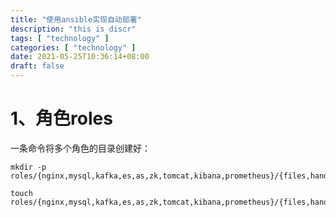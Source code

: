 ```yaml
---
title: "使用ansible实现自动部署"
description: "this is discr"
tags: [ "technology" ]
categories: [ "technology" ]
date: 2021-05-25T10:36:14+08:00
draft: false
---
```




# 1、角色roles

一条命令将多个角色的目录创建好：

```
mkdir -p roles/{nginx,mysql,kafka,es,as,zk,tomcat,kibana,prometheus}/{files,handlers,tasks,templates,vars}
```

```
touch roles/{nginx,mysql,kafka,es,as,zk,tomcat,kibana,prometheus}/{files,handlers,tasks,templates,vars}/main.yml
```

